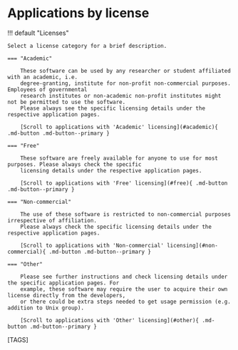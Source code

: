 # Applications by license

!!! default "Licenses"

    Select a license category for a brief description.

    === "Academic"

        These software can be used by any researcher or student affiliated with an academic, i.e.
        degree-granting, institute for non-profit non-commercial purposes. Employees of governmental
        research institutes or non-academic non-profit institutes might not be permitted to use the software.
        Please always see the specific licensing details under the respective application pages.

        [Scroll to applications with 'Academic' licensing](#academic){ .md-button .md-button--primary }

    === "Free"

        These software are freely available for anyone to use for most purposes. Please always check the specific
        licensing details under the respective application pages.

        [Scroll to applications with 'Free' licensing](#free){ .md-button .md-button--primary }

    === "Non-commercial"

        The use of these software is restricted to non-commercial purposes irrespective of affiliation.
        Please always check the specific licensing details under the respective application pages.

        [Scroll to applications with 'Non-commercial' licensing](#non-commercial){ .md-button .md-button--primary }

    === "Other"

        Please see further instructions and check licensing details under the specific application pages. For
        example, these software may require the user to acquire their own license directly from the developers, 
        or there could be extra steps needed to get usage permission (e.g. addition to Unix group).

        [Scroll to applications with 'Other' licensing](#other){ .md-button .md-button--primary }

[TAGS]
